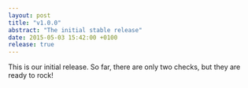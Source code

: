 ```yaml
---
layout: post
title: "v1.0.0"
abstract: "The initial stable release"
date: 2015-05-03 15:42:00 +0100
release: true
---
```


This is our initial release. So far, there are only two checks, but they are ready to rock!
